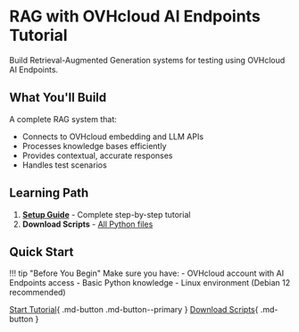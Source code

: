# RAG with OVHcloud AI Endpoints Tutorial

Build Retrieval-Augmented Generation systems for testing using OVHcloud AI Endpoints.

## What You'll Build

A complete RAG system that:
- Connects to OVHcloud embedding and LLM APIs
- Processes knowledge bases efficiently
- Provides contextual, accurate responses
- Handles test scenarios

## Learning Path

1. [**Setup Guide**](setup-guide.md) - Complete step-by-step tutorial
2. **Download Scripts** - [All Python files](https://github.com/cougz/ovh-techlabs-workbooks/tree/main/public-cloud/ai-endpoints/rag-tutorial)

## Quick Start

!!! tip "Before You Begin"
    Make sure you have:
    - OVHcloud account with AI Endpoints access
    - Basic Python knowledge
    - Linux environment (Debian 12 recommended)

[Start Tutorial](setup-guide.md){ .md-button .md-button--primary }
[Download Scripts](https://github.com/cougz/ovh-techlabs-workbooks/tree/main/public-cloud/ai-endpoints/rag-tutorial){ .md-button }
